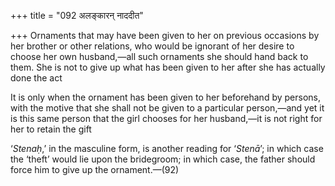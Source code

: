 +++
title = "092 अलङ्कारन् नाददीत"

+++
Ornaments that may have been given to her on previous occasions by her
brother or other relations, who would be ignorant of her desire to
choose her own husband,—all such ornaments she should hand back to them.
She is not to give up what has been given to her after she has actually
done the act

It is only when the ornament has been given to her beforehand by
persons, with the motive that she shall not be given to a particular
person,—and yet it is this same person that the girl chooses for her
husband,—it is not right for her to retain the gift

‘*Stenaḥ*,’ in the masculine form, is another reading for ‘*Stenā*’; in
which case the ‘theft’ would lie upon the bridegroom; in which case, the
father should force him to give up the ornament.—(92)


